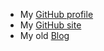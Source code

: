 - My [GitHub profile](https://github.com/PardhavMaradani)
- My [GitHub site](https://pardhavmaradani.github.io)
- My old [Blog](https://pardhav-m.blogspot.com)
